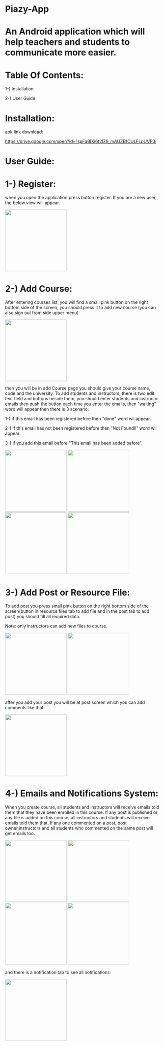 # Piazy-App
# An Android application which will help teachers and students to communicate more easier.
# Table Of Contents:

1-) Installation

2-) User Guide

# Installation:
apk link download:

https://drive.google.com/open?id=1spFqBIXi6t2IZ9_mAUZBfCULFLpUVP3i

# User Guide:
# 1-)  Register:
when you open the application press button register. If you are a new user, the below view will appear.

<img src="Images/Register.jpeg" width = "200">

# 2-) Add Course:
After entering courses list, you will find a small pink button on the right bottom side of the screen, you should press it to add new course (you can also sign out from side upper menu)

<img src="Images/courselistandsignout.jpeg" width = "200"> 


then you will be in add Course page you should give your course name, code and the university.
To add students and instructors, there is two edit text field and buttons beside them, you should enter students and instructor emails then push the button each time you enter the emails, then "waiting" word will appear then there is 3 scenario:

1-) if this email has been registered before then "done" word wil appear.

2-) if this  email has not been registered before then "Not Found!!" word wil appear.

3-) if you add this email before "This email has been added before".


 <img src="Images/waitaddstudent.jpeg" width = "200"> <img src="Images/addstudent.jpeg" width = "200"> <img src="Images/notfoundstudent.jpeg" width = "200">  <img src="Images/hasbeenadded.jpeg" width = "200"> 
 
 # 3-) Add Post or Resource File:
 To add post you press small pink button on the right bottom side of the screen(button in resource files tab to add file and in the post tab to add post) you should fill all required data.
 
 Note: only instructors can add new files to course.
 

 <img src="Images/addpost.jpeg" width = "200"> <img src="Images/addfile.jpeg" width = "200">
 
 after you add your post you will be at post screen which you can add comments like that:
 
  <img src="Images/studentpost.jpeg" width = "200">
  
  # 4-) Emails and Notifications System:
  
  When you create course, all students and instructors will receive emails told them that they have been enrolled in this course. If any post is published or any file is added on this course, all instructors and students will receive emails told them that.
  If any one commented on a post, post owner,instructors and all  students who commented on the same post will get emails too.
  
<img src="Images/addfileemail.jpeg" width = "200">  <img src="Images/addcourseemail.jpeg" width = "200">  <img src="Images/instructoremailcomment.jpeg" width = "200">   <img src="Images/emailcomment.jpeg" width = "200"> 


and there is a notification tab to see all notifications:

<img src="Images/Notificationlist.jpeg" width = "200">









